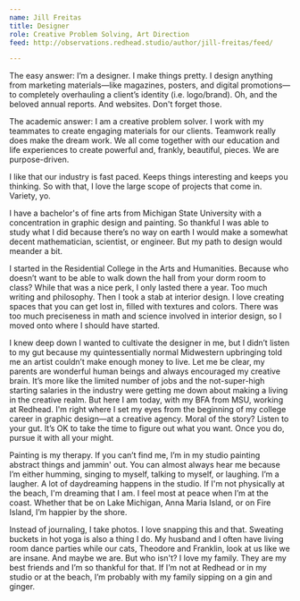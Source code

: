 ```yaml
---
name: Jill Freitas
title: Designer
role: Creative Problem Solving, Art Direction
feed: http://observations.redhead.studio/author/jill-freitas/feed/

---
```


The easy answer: I’m a designer. I make things pretty. I design anything from marketing materials—like magazines, posters, and digital promotions—to completely overhauling a client’s identity (i.e. logo/brand). Oh, and the beloved annual reports. And websites. Don't forget those. 

The academic answer: I am a creative problem solver. I work with my teammates to create engaging materials for our clients. Teamwork really does make the dream work. We all come together with our education and life experiences to create powerful and, frankly, beautiful, pieces. We are purpose-driven.

I like that our industry is fast paced. Keeps things interesting and keeps you thinking. So with that, I love the large scope of projects that come in. Variety, yo.

I have a bachelor's of fine arts from Michigan State University with a concentration in graphic design and painting. So thankful I was able to study what I did because there’s no way on earth I would make a somewhat decent mathematician, scientist, or engineer. But my path to design would meander a bit. 

I started in the Residential College in the Arts and Humanities. Because who doesn’t want to be able to walk down the hall from your dorm room to class? While that was a nice perk, I only lasted there a year. Too much writing and philosophy. Then I took a stab at interior design. I love creating spaces that you can get lost in, filled with textures and colors. There was too much preciseness in math and science involved in interior design, so I moved onto where I should have started.

I knew deep down I wanted to cultivate the designer in me, but I didn’t listen to my gut because my quintessentially normal Midwestern upbringing told me an artist couldn’t make enough money to live. Let me be clear, my parents are wonderful human beings and always encouraged my creative brain. It’s more like the limited number of jobs and the not-super-high starting salaries in the industry were getting me down about making a living in the creative realm. But here I am today, with my BFA from MSU, working at Redhead. I'm right where I set my eyes from the beginning of my college career in graphic design—at a creative agency. Moral of the story? Listen to your gut. It’s OK to take the time to figure out what you want. Once you do, pursue it with all your might.

Painting is my therapy. If you can’t find me, I’m in my studio painting abstract things and jammin' out. You can almost always hear me because I’m either humming, singing to myself, talking to myself, or laughing. I’m a laugher. A lot of daydreaming happens in the studio. If I'm not physically at the beach, I'm dreaming that I am. I feel most at peace when I’m at the coast. Whether that be on Lake Michigan, Anna Maria Island, or on Fire Island, I’m happier by the shore.

Instead of journaling, I take photos. I love snapping this and that. Sweating buckets in hot yoga is also a thing I do. My husband and I often have living room dance parties while our cats, Theodore and Franklin, look at us like we are insane. And maybe we are. But who isn't? I love my family. They are my best friends and I’m so thankful for that. If I’m not at Redhead or in my studio or at the beach, I’m probably with my family sipping on a gin and ginger. 
